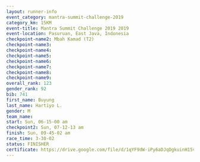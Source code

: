 ```yaml
---
layout: runner-info 
event_category: mantra-summit-challenge-2019 
category_km: 15KM 
event-title: Mantra Summit Challenge 2019 2019 
event-location: Pasuruan, East Java, Indonesia 
checkpoint-name2: Mbah Kamad (T2) 
checkpoint-name3: 
checkpoint-name4: 
checkpoint-name5: 
checkpoint-name6: 
checkpoint-name7: 
checkpoint-name8: 
checkpoint-name9: 
overall_rank: 123
gender_rank: 92
bib: 741
first_name: Buyung
last_name: Hartiyo L.
gender: M
team_name: 
start: Sun, 06-15-00 am
checkpoint2: Sun, 07-12-13 am
finish: Sun, 09-45-02 am
race_time: 3-30-02
status: FINISHER
certificate: https://drive.google.com/file/d/1qYF9dW-iPy6aDJqDgkuinH15vEZf5B3G/view?usp=sharing
---
```

